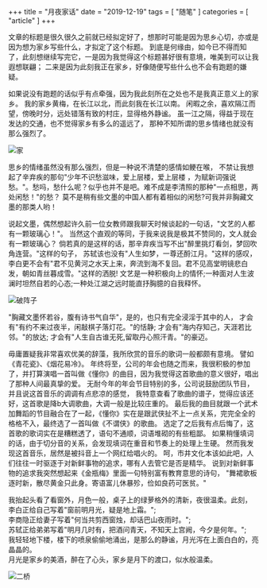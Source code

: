 +++
title = "月夜家话"
date = "2019-12-19"
tags = [ "随笔" ]
categories = [ "article" ]
+++

文章的标题是很久很久之前就已经拟定好了，想那时可能是因为思乡心切，亦或是因为想为家乡写些什么，才拟定了这个标题。
到底是何缘由，如今已不得而知了，此刻想继续写完它，一是因为我觉得这个标题甚好很有意境，唯美到可以让我遐想联翩；
二来是因为此刻我正在家乡，好像随便写些什么也不会有跑题的嫌疑。
<!--more-->
如果说没有跑题的话似乎有点牵强，因为我此刻所在之处也不是我真正意义上的家乡。
我的家乡黄梅，在长江以北，而此刻我在长江以南。
闲暇之余，喜欢隔江而望，傍晚时分，远处错落有致的村庄，显得格外静谧。
虽一江之隔，得益于现在发达的交通，也不觉得家乡有多么的遥远了，
那种不知所谓的思乡情绪也就没有那么强烈了。

![家](../../pictures/home.jpg '点我访问')

思乡的情绪虽然没有那么强烈，但是一种说不清楚的感情如鲠在喉，
不禁让我想起了辛弃疾的那句"少年不识愁滋味，爱上层楼，爱上层楼
，为赋新词强说愁。"。愁吗，愁什么呢？似乎也并不是吧。难不成是李清照的那种"一点相思，两处闲愁！"的愁？
莫不是稍有些文墨的中国人都有着相似的闲愁?可我并非胸藏文墨的那类人哟！

说起文墨，偶然想起许久前一位女教师跟我聊天时候谈起的一句话，"文艺的人都有一颗玻璃心！"。
当然这个直观的等同，于我来说我是极其不赞同的，文人就会有一颗玻璃心？
倘若真的是这样的话，那辛弃疾当写不出"醉里挑灯看剑，梦回吹角连营。"这样的句子，
苏轼该也没有"人生如梦，一尊还酹江月。"这样的感叹，
李白更不会有"君不见黄河之水天上来，奔流到海不复回。君不见高堂明镜悲白发，朝如青丝暮成雪。"这样的洒脱!
文艺是一种积极向上的情怀;一种面对人生波澜时坦然自若的心态;一种处江湖之远时能直抒胸臆的自我释怀。

![破阵子](../../pictures/xinqiji.jpg '点我访问')

"胸藏文墨怀若谷，腹有诗书气自华"，是的，也只有完全浸淫于其中的人，
才会有"有约不来过夜半，闲敲棋子落灯花。"的恬静;
才会有"海内存知己，天涯若比邻。"的放达;
才会有"人生自古谁无死,留取丹心照汗青。"的豪迈。

毋庸置疑我非常喜欢优美的辞藻，我所欣赏的音乐的歌词一般都颇有意境。
譬如《青花瓷》、《烟花易冷》。
年终将至，公司的年会也随之而来，我很积极的参加了，并打算演唱一首叫做《懂你》的曲目，因为我觉得这首歌曲的意义很好，唱出了那种人间最真挚的爱。
无耐今年的年会节目特别的多，公司说鼓励团队节目，并且说这首音乐的调调有点悲凉的感觉，
我特意查看了歌曲的谱子，觉得应该还好，这首歌是降b大调歌曲，大调一般是比较庄重的。
最后我的曲目就跟一个武术加舞蹈的节目融合在了一起，《懂你》实在是跟武侠扯不上一点关系，完完全全的格格不入，最终选了一首叫做《不谓侠》的歌曲。
选定了之后我有点后悔了，这首歌的歌词实在是糟糕透了，语句不通顺，词语堆砌的有些粗鄙。
如果稍懂填词的话，由于切分音的关系，会发现填词在重音和节奏上的处理上生硬。
然而我发现这首音乐，居然是被抖音上一个网红给唱火的。
呵，市井文化本该如此吧，人们往往一时驱逐于对新鲜事物的追求，哪有人去管它是否是精华。
说到对新鲜事物的追求我突然想起来《金瓶梅》里面一句特别富有教育意思的诗句，
"舞裙歌板逐时新，散尽黄金只此身。寄语富儿休暴殄，俭如良药可医贫。"

我抬起头看了看窗外，月色一般，桌子上的绿萝格外的清新，夜很温柔。此刻，  
李白正给自己写着"窗前明月光，疑是地上霜。";  
李商隐正给妻子写着"何当共剪西窗烛，却话巴山夜雨时。";  
苏轼正给弟弟写着"明月几时有，把酒问青天，不知天上宫阙，今夕是何年。";  
我轻轻地下楼，楼下的喷泉偷偷地涌出，是那么的静谧，月光泻在上面白白的，亮晶晶的。  
月光是家乡的美酒，醉在了心头，家乡是月下的渡口，似水般温柔。

![二桥](../../pictures/erqiao.jpg '点我访问')

